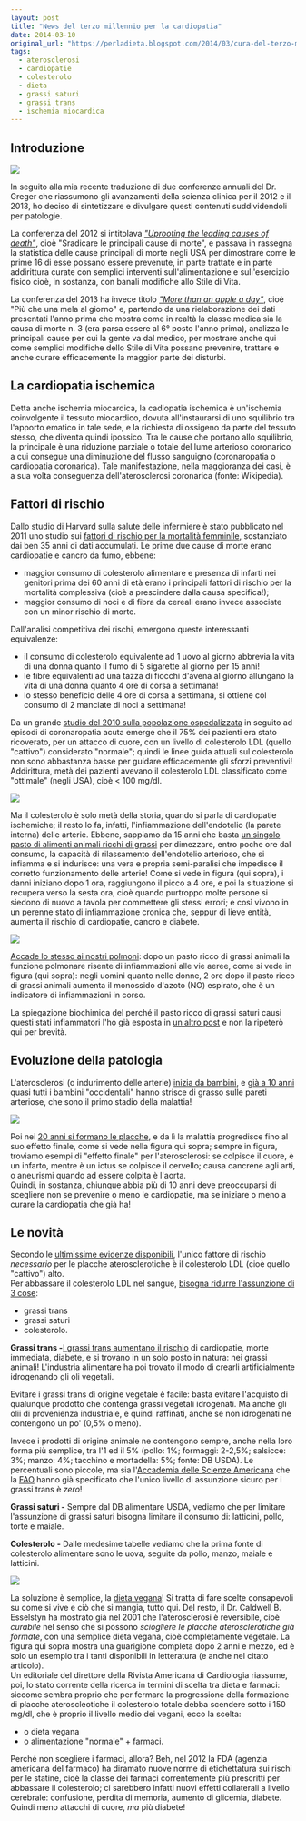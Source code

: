 ```yaml
---
layout: post
title: "News del terzo millennio per la cardiopatia"
date: 2014-03-10
original_url: "https://perladieta.blogspot.com/2014/03/cura-del-terzo-millennio-per-la.html"
tags:
  - aterosclerosi
  - cardiopatie
  - colesterolo
  - dieta
  - grassi saturi
  - grassi trans
  - ischemia miocardica
---
```


Introduzione
------------

[![](/perladieta/assets/63f8b0ac1d010200.png)](/perladieta/2014/03/10/news-del-terzo-millennio-per-la-cardiopatia.html)

In seguito alla mia recente traduzione di due conferenze annuali del Dr. Greger che riassumono gli avanzamenti della scienza clinica per il 2012 e il 2013, ho deciso di sintetizzare e divulgare questi contenuti suddividendoli per patologie.

La conferenza del 2012 si intitolava *["Uprooting the leading causes of death"](http://nutritionfacts.org/video/uprooting-the-leading-causes-of-death/)*, cioè "Sradicare le principali cause di morte", e passava in rassegna la statistica delle cause principali di morte negli USA per dimostrare come le prime 16 di esse possano essere prevenute, in parte trattate e in parte addirittura curate con semplici interventi sull'alimentazione e sull'esercizio fisico cioè, in sostanza, con banali modifiche allo Stile di Vita.

La conferenza del 2013 ha invece titolo *["More than an apple a day"](http://nutritionfacts.org/video/more-than-an-apple-a-day-preventing-our-most-common-diseases/)*, cioè "Più che una mela al giorno" e, partendo da una rielaborazione dei dati presentati l'anno prima che mostra come in realtà la classe medica sia la causa di morte n. 3 (era parsa essere al 6° posto l'anno prima), analizza le principali cause per cui la gente va dal medico, per mostrare anche qui come semplici modifiche dello Stile di Vita possano prevenire, trattare e anche curare efficacemente la maggior parte dei disturbi.

La cardiopatia ischemica
------------------------

Detta anche ischemia miocardica, la cadiopatia ischemica è un'ischemia coinvolgente il tessuto miocardico, dovuta all'instaurarsi di uno squilibrio tra l'apporto ematico in tale sede, e la richiesta di ossigeno da parte del tessuto stesso, che diventa quindi ipossico. Tra le cause che portano allo squilibrio, la principale è una riduzione parziale o totale del lume arterioso coronarico a cui consegue una diminuzione del flusso sanguigno (coronaropatia o cardiopatia coronarica). Tale manifestazione, nella maggioranza dei casi, è a sua volta conseguenza dell'aterosclerosi coronarica (fonte: Wikipedia).

Fattori di rischio
------------------

Dallo studio di Harvard sulla salute delle infermiere è stato pubblicato nel 2011 uno studio sui [fattori di rischio per la mortalità femminile](http://aje.oxfordjournals.org/content/173/3/319.short), sostanziato dai ben 35 anni di dati accumulati. Le prime due cause di morte erano cardiopatie e cancro da fumo, ebbene:

* maggior consumo di colesterolo alimentare e presenza di infarti nei genitori prima dei 60 anni di età erano i principali fattori di rischio per la mortalità complessiva (cioè a prescindere dalla causa specifica!);
* maggior consumo di noci e di fibra da cereali erano invece associate con un minor rischio di morte.

Dall'analisi competitiva dei rischi, emergono queste interessanti equivalenze:

* il consumo di colesterolo equivalente ad 1 uovo al giorno abbrevia la vita di una donna quanto il fumo di 5 sigarette al giorno per 15 anni!
* le fibre equivalenti ad una tazza di fiocchi d'avena al giorno allungano la vita di una donna quanto 4 ore di corsa a settimana!
* lo stesso beneficio delle 4 ore di corsa a settimana, si ottiene col consumo di 2 manciate di noci a settimana!

Da un grande [studio del 2010 sulla popolazione ospedalizzata](http://www.ahjonline.com/article/S0002-8703(10)00788-X/abstract) in seguito ad episodi di coronaropatia acuta emerge che il 75% dei pazienti era stato ricoverato, per un attacco di cuore, con un livello di colesterolo LDL (quello "cattivo") considerato "normale"; quindi le linee guida attuali sul colesterolo non sono abbastanza basse per guidare efficacemente gli sforzi preventivi! Addirittura, metà dei pazienti avevano il colesterolo LDL classificato come "ottimale" (negli USA), cioè < 100 mg/dl.

[![](/perladieta/assets/cfffcb02282eb9ff.png)](https://blogger.googleusercontent.com/img/b/R29vZ2xl/AVvXsEjjF5sWKuK85PVkdPwDXNP8avc9zxdcC2UM9kr5PgGdZIU1YBK04_2Ol6OxcfKLB8X2sTKzk1ezKi5XDk6nhtmzxikAFBluT6EaFzzgtBZGinWlsAUN6IE2-2GvhJpcC9uNdzxj1s4Cq08/s1600/09-2011-141b+1997+Effect+-+Immediate+reduction+in+vasoactivity+peaking+at+4+hours+after+-+CUT.png)

  
Ma il colesterolo è solo metà della storia, quando si parla di cardiopatie ischemiche; il resto lo fa, infatti, l'infiammazione dell'endotelio (la parete interna) delle arterie. Ebbene, sappiamo da 15 anni che basta [un singolo pasto di alimenti animali ricchi di grassi](http://www.ajconline.org/article/S0002-9149(96)00760-6/abstract) per dimezzare, entro poche ore dal consumo, la capacità di rilassamento dell'endotelio arterioso, che si infiamma e si indurisce: una vera e propria semi-paralisi che impedisce il corretto funzionamento delle arterie! Come si vede in figura (qui sopra), i danni iniziano dopo 1 ora, raggiungono il picco a 4 ore, e poi la situazione si recupera verso la sesta ora, cioè quando purtroppo molte persone si siedono di nuovo a tavola per commettere gli stessi errori; e così vivono in un perenne stato di infiammazione cronica che, seppur di lieve entità, aumenta il rischio di cardiopatie, cancro e diabete.  
  

[![](/perladieta/assets/dae95b6374654814.png)](https://blogger.googleusercontent.com/img/b/R29vZ2xl/AVvXsEjlXtbX2zRQQepLsvTpYvjzgeY-saLs5iiM00Addiyf_92aVK_PwR4igGjUkjJpFLnoBInr6NvjH3W4Ywvs35gdwBmFlEhcOp8qPy5E1ZDHqLzNxQv6YKoBsWMeYvzGDCep6X27AI46qoA/s1600/09-2011-142b+Effects+of+a+high-fat+meal+on+pulmonary+function+in+healthy+subjects_CUT.png)

  
[Accade lo stesso ai nostri polmoni](http://www.ncbi.nlm.nih.gov/pubmed/20165863): dopo un pasto ricco di grassi animali la funzione polmonare risente di infiammazioni alle vie aeree, come si vede in figura (qui sopra): negli uomini quanto nelle donne, 2 ore dopo il pasto ricco di grassi animali aumenta il monossido d'azoto (NO) espirato, che è un indicatore di infiammazioni in corso.  
  
La spiegazione biochimica del perché il pasto ricco di grassi saturi causi questi stati infiammatori l'ho già esposta in [un altro post](/perladieta/2012/09/16/i-veri-problemi-del-cibo-di-origine-animale.html) e non la ripeterò qui per brevità.  
  

Evoluzione della patologia
--------------------------

L'aterosclerosi (o indurimento delle arterie) [inizia da bambini](http://pediatrics.aappublications.org/content/118/4/1447.long), e [già a 10 anni](http://www.journals.elsevierhealth.com/periodicals/jar/article/PIIS0368131969800207/abstract) quasi tutti i bambini "occidentali" hanno strisce di grasso sulle pareti arteriose, che sono il primo stadio della malattia!  
  

[![](/perladieta/assets/9657f799f45e6d37.png)](https://blogger.googleusercontent.com/img/b/R29vZ2xl/AVvXsEih3y7rolZIpoO3_GNi6Qa4fDZwHDO9tX1JK_qJk275eMvj5urMoyq4xqbjTDD3kpswmDlatxYyF4JEXsr8uTs0AkGt4ozSnMSVwMSeWeKXQEiw0NWVztfAaM7OyAwQ1dEzOf9Q3NSJLPE/s1600/14-2013-000b+2002+Atherosclerosis+in+Youth_CUT.png)

  
Poi nei [20 anni si formano le placche](http://europepmc.org/abstract/MED/12244281), e da lì la malattia progredisce fino al suo effetto finale, come si vede nella figura qui sopra; sempre in figura, troviamo esempi di "effetto finale" per l'aterosclerosi: se colpisce il cuore, è un infarto, mentre è un ictus se colpisce il cervello; causa cancrene agli arti, o aneurismi quando ad essere colpita è l'aorta.  
Quindi, in sostanza, chiunque abbia più di 10 anni deve preoccuparsi di scegliere non se prevenire o meno le cardiopatie, ma se iniziare o meno a curare la cardiopatia che già ha!  
  

Le novità
---------

Secondo le [ultimissime evidenze disponibili](http://www.ncbi.nlm.nih.gov/pmc/articles/PMC3603726/), l'unico fattore di rischio *necessario* per le placche aterosclerotiche è il colesterolo LDL (cioè quello "cattivo") alto.  
Per abbassare il colesterolo LDL nel sangue, [bisogna ridurre l'assunzione di 3 cose](http://onlinelibrary.wiley.com/doi/10.1111/j.1753-4887.2011.00389.x/abstract):  
  

* grassi trans
* grassi saturi
* colesterolo.

**Grassi trans -**[I grassi trans aumentano il rischio](http://www.nejm.org/doi/full/10.1056/NEJMra054035) di cardiopatie, morte immediata, diabete, e si trovano in un solo posto in natura: nei grassi animali! L'industria alimentare ha poi trovato il modo di crearli artificialmente idrogenando gli oli vegetali.

Evitare i grassi trans di origine vegetale è facile: basta evitare l'acquisto di qualunque prodotto che contenga grassi vegetali idrogenati. Ma anche gli olii di provenienza industriale, e quindi raffinati, anche se non idrogenati ne contengono un po' (0,5% o meno).

Invece i prodotti di origine animale ne contengono sempre, anche nella loro forma più semplice, tra l'1 ed il 5% (pollo: 1%; formaggi: 2-2,5%; salsicce: 3%; manzo: 4%; tacchino e mortadella: 5%; fonte: DB USDA). Le percentuali sono piccole, ma sia l'[Accademia delle Scienze Americana](http://www.iom.edu/Reports/2002/Dietary-Reference-Intakes-for-Energy-Carbohydrate-Fiber-Fat-Fatty-Acids-Cholesterol-Protein-and-Amino-Acids.aspx) che la [FAO](http://www.who.int/nutrition/publications/nutrientrequirements/fatsandfattyacids_humannutrition/en/index.html) hanno già specificato che l'unico livello di assunzione sicuro per i grassi trans è *zero*!

**Grassi saturi -** Sempre dal DB alimentare USDA, vediamo che per limitare l'assunzione di grassi saturi bisogna limitare il consumo di: latticini, pollo, torte e maiale.

**Colesterolo -** Dalle medesime tabelle vediamo che la prima fonte di colesterolo alimentare sono le uova, seguite da pollo, manzo, maiale e latticini.

  

[![](/perladieta/assets/5ebe70a9195f1ee9.png)](https://blogger.googleusercontent.com/img/b/R29vZ2xl/AVvXsEh-rzxG6Pn1MEa-EVLn5j45ot6sZB7N1wjvGzXPU9WZjaF1-cOfIey5IESpkkmZx5w94uMbQKQ65W6H9KDwJFS2D3HpExQwuNrOCJnrQfexPttOAgSOh4xpmJIxh-d4ulSXDLeqDk0U8-0/s1600/14-2013-000b+Resolving+the+Coronary+Artery+Disease+Epidemic+through+Plant-Based+Nutrition_CUT.png)

  
La soluzione è semplice, la [dieta vegana](http://onlinelibrary.wiley.com/enhanced/doi/10.1111/j.1520-037X.2001.00538.x/)! Si tratta di fare scelte consapevoli su come si vive e ciò che si mangia, tutto qui. Del resto, il Dr. Caldwell B. Esselstyn ha mostrato già nel 2001 che l'aterosclerosi è reversibile, cioè *curabile* nel senso che si possono *sciogliere le placche aterosclerotiche già formate*, con una semplice dieta vegana, cioè completamente vegetale. La figura qui sopra mostra una guarigione completa dopo 2 anni e mezzo, ed è solo un esempio tra i tanti disponibili in letteratura (e anche nel citato articolo).  
Un editoriale del direttore della Rivista Americana di Cardiologia riassume, poi, lo stato corrente della ricerca in termini di scelta tra dieta e farmaci: siccome sembra proprio che per fermare la progressione della formazione di placche ateroscleotiche il colesterolo totale debba scendere sotto i 150 mg/dl, che è proprio il livello medio dei vegani, ecco la scelta:  
  

* o dieta vegana
* o alimentazione "normale" + farmaci.

Perché non scegliere i farmaci, allora? Beh, nel 2012 la FDA (agenzia americana del farmaco) ha diramato nuove norme di etichettatura sui rischi per le statine, cioè la classe dei farmaci correntemente più prescritti per abbassare il colesterolo; ci sarebbero infatti nuovi effetti collaterali a livello cerebrale: confusione, perdita di memoria, aumento di glicemia, diabete. Quindi meno attacchi di cuore, *ma* più diabete!
